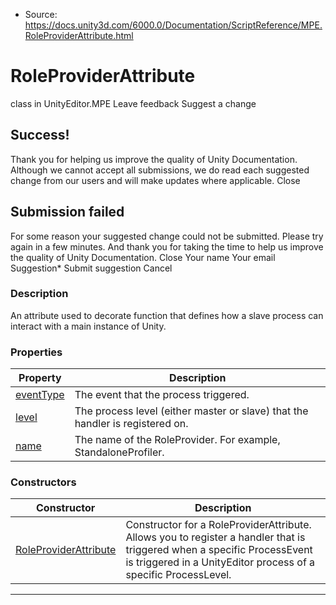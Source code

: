 * Source: https://docs.unity3d.com/6000.0/Documentation/ScriptReference/MPE.RoleProviderAttribute.html

# RoleProviderAttribute
class in UnityEditor.MPE
Leave feedback
Suggest a change
## Success!
Thank you for helping us improve the quality of Unity Documentation. Although we cannot accept all submissions, we do read each suggested change from our users and will make updates where applicable.
Close
## Submission failed
For some reason your suggested change could not be submitted. Please <a>try again</a> in a few minutes. And thank you for taking the time to help us improve the quality of Unity Documentation.
Close
Your name Your email Suggestion* Submit suggestion
Cancel
### Description
An attribute used to decorate function that defines how a slave process can interact with a main instance of Unity.
### Properties
Property | Description  
---|---  
[eventType](https://docs.unity3d.com/6000.0/Documentation/ScriptReference/MPE.RoleProviderAttribute-eventType.html) | The event that the process triggered.  
[level](https://docs.unity3d.com/6000.0/Documentation/ScriptReference/MPE.RoleProviderAttribute-level.html) | The process level (either master or slave) that the handler is registered on.  
[name](https://docs.unity3d.com/6000.0/Documentation/ScriptReference/MPE.RoleProviderAttribute-name.html) | The name of the RoleProvider. For example, StandaloneProfiler.  
### Constructors
Constructor | Description  
---|---  
[RoleProviderAttribute](https://docs.unity3d.com/6000.0/Documentation/ScriptReference/MPE.RoleProviderAttribute-ctor.html) | Constructor for a RoleProviderAttribute. Allows you to register a handler that is triggered when a specific ProcessEvent is triggered in a UnityEditor process of a specific ProcessLevel.  
* * *
